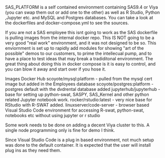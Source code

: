 SAS_PLATFORM is a self contained environment containing SAS9.4 or Viya (you can swap them out or add one to the other) as well as R Studio, Python ,Jupyter etc. and MySQL and Postgres databases. You can take a look at the dockerfiles and docker-compose.yml to see the sources.

If you are not a SAS employee this isnt going to work as the SAS dockerfile is pulling images from the internal docker repo. This IS NOT going to be a very good "real work" environment, and it was not designed to be so. This enviornment is set up to rapidly add modules for showing "art of the possible" demos to our customers, to prime the intellecual pump, and to have a place to test ideas that may break a tradiditonal environment. The great thing about doing this in docker compose is it is easy to control, and you can blow it away and start over if you hose it. 

Images 
Docker Hub
scoyote/mysql:platform - pulled from the mysql cert image but added in the Employees database
scoyote/postgres:platform - postgres default with the dvdrental database added
jupyterhub/jupyterhub - base for setting up python-swat, SASPY, SAS_Kernel and other python related Jupyter notebook work.
rocker/rstudio:latest - very nice base for RStudio with R-SWAT added. 
linuxserver/code-server - browser based Visual Studio Code environment for accessing R-swat, python-swat, notebooks etc without using jupyter or r studio

Some work needs to be done on adding a decent Viya cluster to this. A single node programming only is fine for demo I think.


Since Visual Studio Code is a plug in based environment, not much setup was done to the default container. It is expected that the user will install plug ins as they need them.
